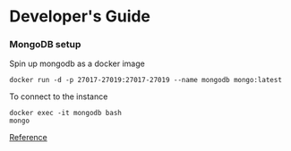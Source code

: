 # Developer's Guide

### MongoDB setup
Spin up mongodb as a docker image <br>
```
docker run -d -p 27017-27019:27017-27019 --name mongodb mongo:latest
```
To connect to the instance <br>
```
docker exec -it mongodb bash
mongo
```
[Reference](https://www.thepolyglotdeveloper.com/2019/01/getting-started-mongodb-docker-container-deployment/)

